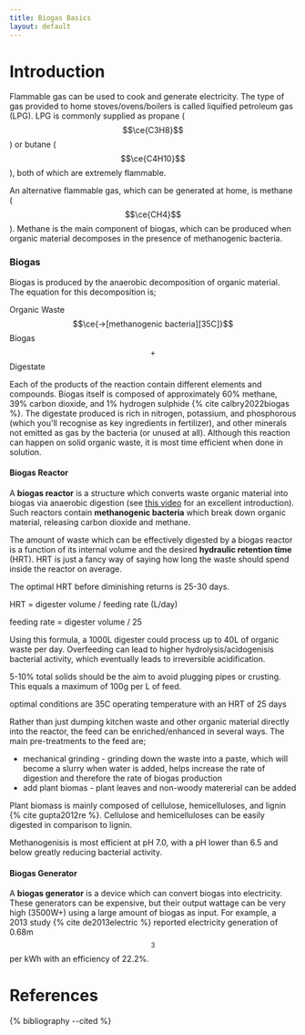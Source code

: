 ```yaml
---
title: Biogas Basics
layout: default
---
```


# Introduction
Flammable gas can be used to cook and generate electricity.
The type of gas provided to home stoves/ovens/boilers is called liquified petroleum gas (LPG).
LPG is commonly supplied as propane ($$\ce{C3H8}$$) or butane ($$\ce{C4H10}$$), both of which are extremely flammable.

An alternative flammable gas, which can be generated at home, is methane ($$\ce{CH4}$$).
Methane is the main component of biogas, which can be produced when organic material decomposes in the presence of methanogenic bacteria.

### Biogas
Biogas is produced by the anaerobic decomposition of organic material.
The equation for this decomposition is;

Organic Waste $$\ce{->[methanogenic bacteria][35C]}$$ Biogas $$+$$ Digestate

Each of the products of the reaction contain different elements and compounds.
Biogas itself is composed of approximately 60% methane, 39% carbon dioxide, and 1% hydrogen sulphide {% cite calbry2022biogas %}.
The digestate produced is rich in nitrogen, potassium, and phosphorous (which you'll recognise as key ingredients in fertilizer), and other minerals not emitted as gas by the bacteria (or unused at all).
Although this reaction can happen on solid organic waste, it is most time efficient when done in solution.

#### Biogas Reactor
A **biogas reactor** is a structure which converts waste organic material into biogas via anaerobic digestion (see [this video](https://www.youtube.com/watch?v=YvQAg838xGs) for an excellent introduction).
Such reactors contain **methanogenic bacteria** which break down organic material, releasing carbon dioxide and methane.

The amount of waste which can be effectively digested by a biogas reactor is a function of its internal volume and the desired **hydraulic retention time** (HRT).
HRT is just a fancy way of saying how long the waste should spend inside the reactor on average.

The optimal HRT before diminishing returns is 25-30 days.

HRT = digester volume / feeding rate (L/day)

feeding rate = digester volume / 25

Using this formula, a 1000L digester could process up to 40L of organic waste per day.
Overfeeding can lead to higher hydrolysis/acidogenisis bacterial activity, which eventually leads to irreversible acidification.

5-10% total solids should be the aim to avoid plugging pipes or crusting.
This equals a maximum of 100g per L of feed.

optimal conditions are 35C operating temperature with an HRT of 25 days

Rather than just dumping kitchen waste and other organic material directly into the reactor, the feed can be enriched/enhanced in several ways.
The main pre-treatments to the feed are;

 - mechanical grinding - grinding down the waste into a paste, which will become a slurry when water is added, helps increase the rate of digestion and therefore the rate of biogas production
 - add plant biomas - plant leaves and non-woody matererial can be added

Plant biomass is mainly composed of cellulose, hemicelluloses, and lignin {% cite gupta2012re %}.
Cellulose and hemicelluloses can be easily digested in comparison to lignin.



Methanogenisis is most efficient at pH 7.0, with a pH lower than 6.5 and below greatly reducing bacterial activity.




#### Biogas Generator
A **biogas generator** is a device which can convert biogas into electricity.
These generators can be expensive, but their output wattage can be very high (3500W+) using a large amount of biogas as input.
For example, a 2013 study {% cite de2013electric %} reported electricity generation of 0.68m$$^3$$ per kWh with an efficiency of 22.2%.

# References

{% bibliography --cited %}
